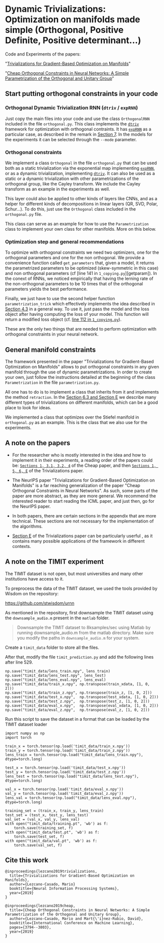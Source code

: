 # Dynamic Trivializations: Optimization on manifolds made simple (Orthogonal, Positive Definite, Positive determinant...)

Code and Experiments of the papers:

"[Trivializations for Gradient-Based Optimization on Manifolds][arxivtriv]"

"[Cheap Orthogonal Constraints in Neural Networks: A Simple Parametrization of the Orthogonal and Unitary Group][arxivcheap]"

## Start putting orthogonal constraints in your code

### Orthogonal Dynamic Trivialization RNN (`dtriv` / `expRNN`)

Just copy the main files into your code and use the class `OrthogonalRNN` included in the file `orthogonal.py`. This class implements the [`dtriv`][arxivtriv] framework for optimization with orthogonal contraints. It has [`expRNN`][arxivcheap] as a particular case, as described in the remark in [Section 7][arxivtriv]. In the models for the experiments it can be selected through the `--mode` parameter.

### Orthogonal constraints

We implement a class `Orthogonal` in the file `orthogonal.py` that can be used both as a static trivialization via the exponential map implementing [`expRNN`][arxivcheap], or as a dynamic trivialization, implementing [`dtriv`][arxivtriv]. It can also be used as a static or a dynamic trivialization with other parametrizations of the orthogonal group, like the Cayley transform. We include the Cayley transform as an example in the experiments as well.

This layer could also be applied to other kinds of layers like CNNs, and as a helper for different kinds of decompositions in linear layers (QR, SVD, Polar, Schur...). To do this, just use the `Orthogonal` class included in the `orthogonal.py` file.

This class can serve as an example for how to use the `Parametrization` class to implement your own class for other manifolds. More on this below.

### Optimization step and general recommendations

To optimize with orthogonal constraints we need two optimizers, one for the orthogonal parameters and one for the non orthogonal. We provide a convenience function called `get_parameters` that, given a model, it returns the parametrized parameters to be optimized (skew-symmetric in this case) and non orthogonal parameters (cf [line 141 in `1_copying.py`][getparam]). In the conext of RNNs, we noticed empirically that having the lerning rate of the non-orthogonal parameters to be 10 times that of the orthogonal parameters yields the best performance.


Finally, we just have to use the second helper function `parametrization_trick` which effectively implements the idea described in [Section 4.3][arxivcheap] in a general way. To use it, just pass the model and the loss object after having computing the loss of your model. This function will return a modified loss object (cf. [line 112 in `1_copying.py`][paramtrick]).

These are the only two things that are needed to perform optimization with orthogonal constraints in your neural network.

## General manifold constraints
The framework presented in the paper "Trivializations for Gradient-Based Optimization on Manifolds" allows to put orthogonal constraints in any given manifold through the use of dynamic parametrizations. In order to create your own, just follow the instructions detailed at the beginning of the class `Parametrization` in the file `parametrization.py`.

All one has to do is to implement a class that inherits from it and implements the method `retraction`. In the [Section 6.3 and Section E][arxivtriv] we describe many different types of trivializations on different manifolds, which can be a good place to look for ideas.

We implemented a class that optimizes over the Stiefel manifold in `orthogonal.py` as an example. This is the class that we also use for the experiments.

## A note on the papers
- For the researcher who is mostly interested in the idea and how to implement it in their experiments, a reading order of the papers could be: [`Sections 1, 3.1, 3.2, 4`][arxivcheap] of the Cheap paper, and then [`Sections 1, 5, 6, E`][arxivtriv] of the Trivializations paper. 

- The NeurIPS paper "Trivializations for Gradient-Based Optimization on Manifolds" is a far reaching generalization of the paper "Cheap Orthogonal Constraints in Neural Networks". As such, some parts of the paper are more abstract, as they are more general. We recommend the interested reader to start reading the ICML paper, and just then, go for the NeurIPS paper. 

- In both papers, there are certain sections in the appendix that are more technical. These sections are not necessary for the implementation of the algorithms.

- [Section E][arxivtriv] of the Trivializations paper can be particularly userful , as it contains many possible applications of the framework in different contexts.

## A note on the TIMIT experiment
The TIMIT dataset is not open, but most universities and many other institutions have access to it.

To preprocess the data of the TIMIT dataset, we used the tools provided by Wisdom on the repository:

https://github.com/stwisdom/urnn

As mentioned in the repository, first downsample the TIMIT dataset using the `downsample_audio.m` present in the `matlab` folder.

> Downsample the TIMIT dataset to 8ksamples/sec using Matlab by running downsample_audio.m from the matlab directory. Make sure you modify the paths in `downsample_audio.m` for your system.

Create a `timit_data` folder to store all the files.

After that, modify the file `timit_prediction.py` and add the following lines after line 529.

    np.save("timit_data/lens_train.npy", lens_train)
    np.save("timit_data/lens_test.npy", lens_test)
    np.save("timit_data/lens_eval.npy", lens_eval)
    np.save("timit_data/train_x.npy", np.transpose(train_xdata, [1, 0, 2]))
    np.save("timit_data/train_z.npy", np.transpose(train_z, [1, 0, 2]))
    np.save("timit_data/test_x.npy",  np.transpose(test_xdata, [1, 0, 2]))
    np.save("timit_data/test_z.npy",  np.transpose(test_z, [1, 0, 2]))
    np.save("timit_data/eval_x.npy",  np.transpose(eval_xdata, [1, 0, 2]))
    np.save("timit_data/eval_z.npy",  np.transpose(eval_z, [1, 0, 2]))

Run this script to save the dataset in a format that can be loaded by the TIMIT dataset loader

    import numpy as np
    import torch

    train_x = torch.tensor(np.load('timit_data/train_x.npy'))
    train_y = torch.tensor(np.load('timit_data/train_z.npy'))
    lens_train = torch.tensor(np.load("timit_data/lens_train.npy"), dtype=torch.long)

    test_x = torch.tensor(np.load('timit_data/test_x.npy'))
    test_y = torch.tensor(np.load('timit_data/test_z.npy'))
    lens_test = torch.tensor(np.load("timit_data/lens_test.npy"), dtype=torch.long)

    val_x = torch.tensor(np.load('timit_data/eval_x.npy'))
    val_y = torch.tensor(np.load('timit_data/eval_z.npy'))
    lens_val = torch.tensor(np.load("timit_data/lens_eval.npy"), dtype=torch.long)

    training_set = (train_x, train_y, lens_train)
    test_set = (test_x, test_y, lens_test)
    val_set = (val_x, val_y, lens_val)
    with open("timit_data/training.pt", 'wb') as f:
        torch.save(training_set, f)
    with open("timit_data/test.pt", 'wb') as f:
        torch.save(test_set, f)
    with open("timit_data/val.pt", 'wb') as f:
        torch.save(val_set, f)

## Cite this work

    @inproceedings{lezcano2019trivializations,
      title={Trivializations for Gradient-Based Optimization on Manifolds},
      author={Lezcano-Casado, Mario}
      booktitle={Neural Information Processing Systems},
      year={2019}
    }

    @inproceedings{lezcano2019cheap,
      title={Cheap Orthogonal Constraints in Neural Networks: A Simple Parametrization of the Orthogonal and Unitary Group},
      author={Lezcano-Casado, Mario and Mart{\'i}nez-Rubio, David},
      booktitle={International Conference on Machine Learning},
      pages={3794--3803},
      year={2019}
    }

[arxivtriv]: https://arxiv.org/abs/1909.09501
[arxivcheap]: https://arxiv.org/abs/1901.08428
[paramtrick]: https://github.com/Lezcano/expRNN/blob/master/1_copying.py#L112
[parameters]: https://github.com/Lezcano/expRNN/blob/master/1_copying.py#L141
